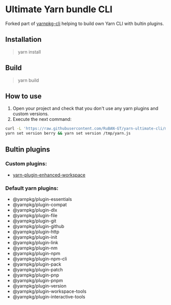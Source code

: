 # Ultimate Yarn bundle CLI

Forked part of [yarnpkg-cli](https://github.com/yarnpkg/berry/tree/master/packages/yarnpkg-cli) helping to build own Yarn CLI with bultin plugins.

## Installation

> yarn install

## Build

> yarn build

## How to use

1. Open your project and check that you don't use any yarn plugins and custom versions.
2. Execute the next command:

```sh
curl -L 'https://raw.githubusercontent.com/RuBAN-GT/yarn-ultimate-cli/master/bundles/yarn.js' > '/tmp/yarn.js'
yarn set version berry && yarn set version /tmp/yarn.js
```

## Bultin plugins

### Custom plugins:

- [yarn-plugin-enhanced-workspace](https://github.com/RuBAN-GT/yarn-plugin-enhanced-workspaces)

### Default yarn plugins:

- @yarnpkg/plugin-essentials
- @yarnpkg/plugin-compat
- @yarnpkg/plugin-dlx
- @yarnpkg/plugin-file
- @yarnpkg/plugin-git
- @yarnpkg/plugin-github
- @yarnpkg/plugin-http
- @yarnpkg/plugin-init
- @yarnpkg/plugin-link
- @yarnpkg/plugin-nm
- @yarnpkg/plugin-npm
- @yarnpkg/plugin-npm-cli
- @yarnpkg/plugin-pack
- @yarnpkg/plugin-patch
- @yarnpkg/plugin-pnp
- @yarnpkg/plugin-pnpm
- @yarnpkg/plugin-version
- @yarnpkg/plugin-workspace-tools
- @yarnpkg/plugin-interactive-tools
